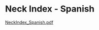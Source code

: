 # Neck Index - Spanish

[NeckIndex_Spanish.pdf](Neck%20Index%20-%20Spanish%205a54ff6226cf45bd8f9ee792a60975a8/NeckIndex_Spanish.pdf)